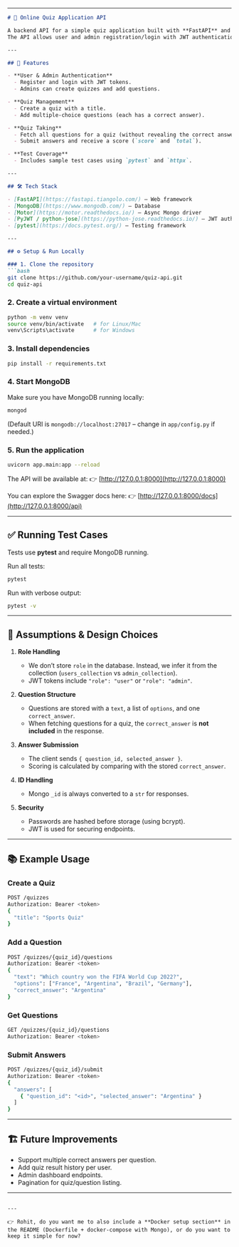 
---

````markdown
# 📝 Online Quiz Application API

A backend API for a simple quiz application built with **FastAPI** and **MongoDB**.  
The API allows user and admin registration/login with JWT authentication, quiz creation, question management, and quiz-taking with scoring.

---

## 🚀 Features

- **User & Admin Authentication**
  - Register and login with JWT tokens.
  - Admins can create quizzes and add questions.

- **Quiz Management**
  - Create a quiz with a title.
  - Add multiple-choice questions (each has a correct answer).

- **Quiz Taking**
  - Fetch all questions for a quiz (without revealing the correct answer).
  - Submit answers and receive a score (`score` and `total`).

- **Test Coverage**
  - Includes sample test cases using `pytest` and `httpx`.

---

## 🛠️ Tech Stack

- [FastAPI](https://fastapi.tiangolo.com/) – Web framework
- [MongoDB](https://www.mongodb.com/) – Database
- [Motor](https://motor.readthedocs.io/) – Async Mongo driver
- [PyJWT / python-jose](https://python-jose.readthedocs.io/) – JWT authentication
- [pytest](https://docs.pytest.org/) – Testing framework

---

## ⚙️ Setup & Run Locally

### 1. Clone the repository
```bash
git clone https://github.com/your-username/quiz-api.git
cd quiz-api
````

### 2. Create a virtual environment

```bash
python -m venv venv
source venv/bin/activate   # for Linux/Mac
venv\Scripts\activate      # for Windows
```

### 3. Install dependencies

```bash
pip install -r requirements.txt
```

### 4. Start MongoDB

Make sure you have MongoDB running locally:

```bash
mongod
```

(Default URI is `mongodb://localhost:27017` – change in `app/config.py` if needed.)

### 5. Run the application

```bash
uvicorn app.main:app --reload
```

The API will be available at:
👉 [http://127.0.0.1:8000](http://127.0.0.1:8000)

You can explore the Swagger docs here:
👉 [http://127.0.0.1:8000/docs](http://127.0.0.1:8000/api)

---

## ✅ Running Test Cases

Tests use **pytest** and require MongoDB running.

Run all tests:

```bash
pytest
```

Run with verbose output:

```bash
pytest -v
```

---

## 📌 Assumptions & Design Choices

1. **Role Handling**

   * We don’t store `role` in the database. Instead, we infer it from the collection (`users_collection` vs `admin_collection`).
   * JWT tokens include `"role": "user"` or `"role": "admin"`.

2. **Question Structure**

   * Questions are stored with a `text`, a list of `options`, and one `correct_answer`.
   * When fetching questions for a quiz, the `correct_answer` is **not included** in the response.

3. **Answer Submission**

   * The client sends `{ question_id, selected_answer }`.
   * Scoring is calculated by comparing with the stored `correct_answer`.

4. **ID Handling**

   * Mongo `_id` is always converted to a `str` for responses.

5. **Security**

   * Passwords are hashed before storage (using bcrypt).
   * JWT is used for securing endpoints.

---

## 📚 Example Usage

### Create a Quiz

```bash
POST /quizzes
Authorization: Bearer <token>
{
  "title": "Sports Quiz"
}
```

### Add a Question

```bash
POST /quizzes/{quiz_id}/questions
Authorization: Bearer <token>
{
  "text": "Which country won the FIFA World Cup 2022?",
  "options": ["France", "Argentina", "Brazil", "Germany"],
  "correct_answer": "Argentina"
}
```

### Get Questions

```bash
GET /quizzes/{quiz_id}/questions
Authorization: Bearer <token>
```

### Submit Answers

```bash
POST /quizzes/{quiz_id}/submit
Authorization: Bearer <token>
{
  "answers": [
    { "question_id": "<id>", "selected_answer": "Argentina" }
  ]
}
```

---

## 🏗️ Future Improvements

* Support multiple correct answers per question.
* Add quiz result history per user.
* Admin dashboard endpoints.
* Pagination for quiz/question listing.

---

```

---

👉 Rohit, do you want me to also include a **Docker setup section** in the README (Dockerfile + docker-compose with Mongo), or do you want to keep it simple for now?
```
